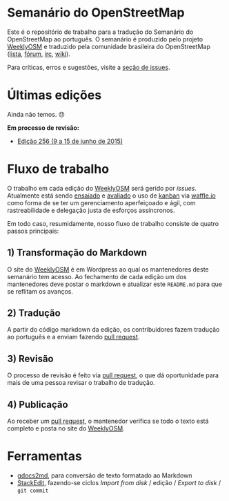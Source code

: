 # Semanário do OpenStreetMap

Este é o repositório de trabalho para a tradução do Semanário do OpenStreetMap ao português. O semanário é produzido pelo projeto [WeeklyOSM] e traduzido pela comunidade brasileira do OpenStreetMap ([lista], [fórum], [irc], [wiki]).

Para críticas, erros e sugestões, visite a [seção de issues][issues].

# Últimas edições

Ainda não temos. :disappointed:

**Em processo de revisão:**
- [Edição 256 (9 a 15 de junho de 2015)][edicao-pendente]

# Fluxo de trabalho

O trabalho em cada edição do [WeeklyOSM] será gerido por _issues_. Atualmente está sendo [ensaiado][kanban-ensaio] e [avaliado][kanban-avaliacao] o uso de [kanban] via [waffle.io] como forma de se ter um gerenciamento aperfeiçoado e ágil, com rastreabilidade e delegação justa de esforços assíncronos.

Em todo caso, resumidamente, nosso fluxo de trabalho consiste de quatro passos principais:

## 1) Transformação do Markdown

O site do [WeeklyOSM] é em Wordpress ao qual os mantenedores deste semanário tem acesso. Ao fechamento de cada edição um dos mantenedores deve postar o markdown e atualizar este `README.md` para que se reflitam os avanços.

## 2) Tradução

A partir do código markdown da edição, os contribuidores fazem tradução ao português e a enviam fazendo [pull request].

## 3) Revisão

O processo de revisão é feito via [pull request], o que dá oportunidade para mais de uma pessoa revisar o trabalho de tradução.

## 4) Publicação

Ao receber um [pull request], o mantenedor verifica se todo o texto está completo e posta no site do [WeeklyOSM].

# Ferramentas

* [gdocs2md](https://github.com/mangini/gdocs2md), para conversão de texto formatado ao Markdown
* [StackEdit](https://stackedit.io), fazendo-se ciclos _Import from disk_ / edição / _Export to disk_ / `git commit`


[WeeklyOSM]: weeklyosm.eu
[pull request]: https://help.github.com/articles/using-pull-requests
[lista]: https://lists.openstreetmap.org/listinfo/talk-br
[fórum]: http://forum.openstreetmap.org/viewforum.php?id=74
[irc]: https://scrollback.io/osm-brasil
[wiki]: wiki.openstreetmap.org/wiki/WikiProject_Brazil
[issues]: ../../issues

[kanban]: https://pt.wikipedia.org/wiki/Kanban
[kanban-ensaio]: https://cloud.githubusercontent.com/assets/957501/8384601/7270f08e-1c18-11e5-9f4e-67840d5873e6.png
[kanban-avaliacao]: ../../issues/32#issuecomment-115824681
[waffle.io]: https://waffle.io/OSMBrasil/semanario

[edicao-256]: 256-semanario.md
[edicao-pendente]: 256-semanario.md